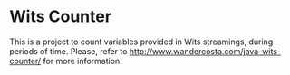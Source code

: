 # Wits Counter

This is a project to count variables provided in Wits streamings, during periods of time.
Please, refer to http://www.wandercosta.com/java-wits-counter/ for more information.
